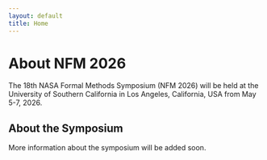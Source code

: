 ```yaml
---
layout: default
title: Home
---
```


# About NFM 2026

The 18th NASA Formal Methods Symposium (NFM 2026) will be held at the University of Southern California in Los Angeles, California, USA from May 5-7, 2026.

## About the Symposium

More information about the symposium will be added soon.
